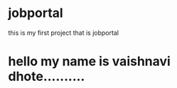 # jobportal
this is my first project that is jobportal
<h1>hello my name is vaishnavi dhote..........</h1>
